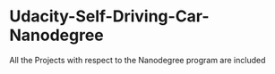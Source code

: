 # Udacity-Self-Driving-Car-Nanodegree
All the Projects with respect to the Nanodegree program are included
